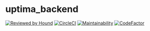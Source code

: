 # uptima_backend 
[![Reviewed by Hound](https://img.shields.io/badge/ESLint%20Reviewed%20by%20-HoundCI-d16ef5)](https://houndci.com) [![CircleCI](https://circleci.com/gh/UptimaNGR/uptima-backend.svg?style=svg)](https://app.circleci.com/pipelines/github/UptimaNGR/uptima-backend) [![Maintainability](https://api.codeclimate.com/v1/badges/931099138a1f6df3e472/maintainability)](https://codeclimate.com/github/UptimaNGR/uptima-backend/maintainability) [![CodeFactor](https://www.codefactor.io/repository/github/uptimangr/uptima-backend/badge/develop)](https://www.codefactor.io/repository/github/uptimangr/uptima-backend/overview/develop)
